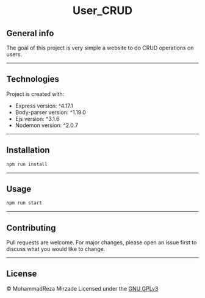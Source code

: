 <h1 align="center"> User_CRUD </h1>

## General info
The goal of this project is very simple a website to do CRUD operations on users.

---  

## Technologies
Project is created with:
* Express version: ^4.17.1
* Body-parser version: ^1.19.0
* Ejs version: ^3.1.6
* Nodemon version: ^2.0.7
    
---

## Installation
```bash
npm run install
```

---

## Usage
```bash
npm run start
```

---

## Contributing
Pull requests are welcome. For major changes, please open an issue first to discuss what you would like to change.

---

## License
© MohammadReza Mirzade
Licensed under the  [GNU GPLv3](LICENSE)
